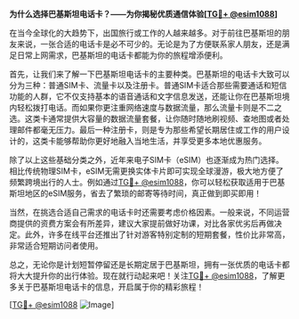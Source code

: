 **为什么选择巴基斯坦电话卡？——为你揭秘优质通信体验[[TG💪+ @esim1088](https://t.me/s/esim1088)]**

在当今全球化的大趋势下，出国旅行或工作的人越来越多。对于前往巴基斯坦的朋友来说，一张合适的电话卡是必不可少的。无论是为了方便联系家人朋友，还是满足日常上网需求，巴基斯坦的电话卡都能为你的旅程增添便利。

首先，让我们来了解一下巴基斯坦电话卡的主要种类。巴基斯坦的电话卡大致可以分为三种：普通SIM卡、流量卡以及注册卡。普通SIM卡适合那些需要通话和短信功能的人群，它不仅支持基本的语音通话和文字信息发送，还能让你在巴基斯坦境内轻松拨打电话。而如果你更注重网络速度与数据流量，那么流量卡则是不二之选。这类卡通常提供大容量的数据流量套餐，让你随时随地刷视频、查地图或者处理邮件都毫无压力。最后一种注册卡，则是专为那些希望长期居住或工作的用户设计的，这类卡能够帮助你更好地融入当地生活，并享受更多本地优惠服务。

除了以上这些基础分类之外，近年来电子SIM卡（eSIM）也逐渐成为热门选择。相比传统物理SIM卡，eSIM无需更换实体卡片即可实现全球漫游，极大地方便了频繁跨境出行的人士。例如通过[TG💪+ @esim1088](https://t.me/s/esim1088)，你可以轻松获取适用于巴基斯坦地区的eSIM服务，省去了繁琐的邮寄等待时间，真正做到即买即用！

当然，在挑选合适自己需求的电话卡时还需要考虑价格因素。一般来说，不同运营商提供的资费方案会有所差异，建议大家提前做好功课，对比各家优劣后再做决定。此外，许多在线平台还推出了针对游客特别定制的短期套餐，性价比非常高，非常适合短期访问者使用。

总之，无论你是计划短暂停留还是长期定居于巴基斯坦，拥有一张优质的电话卡都将大大提升你的出行体验。现在就行动起来吧！关注[TG💪+ @esim1088](https://t.me/s/esim1088)，了解更多关于巴基斯坦电话卡的信息，开启属于你的精彩旅程！

[[TG💪+ @esim1088](https://t.me/s/esim1088) ![Image](https://i.postimg.cc/4NQfJmqS/Snipaste-2025-05-13-00-14-12.png)]